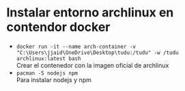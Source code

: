 <h1>Instalar entorno archlinux en contendor docker</h1>
<ul>
  <li><code>docker run -it --name arch-container -v "C:\Users\jjaid\OneDrive\Desktop\tudu:/tudu" -w /tudu archlinux:latest bash
</code></li> Crear el contenedor con la imagen oficial de archlinux
  <li><code>pacman -S nodejs npm</code></li> Para instalar nodejs y npm
</ul>
